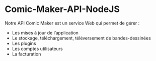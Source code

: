 # Comic-Maker-API-NodeJS
Notre API Comic Maker est un service Web qui permet de gérer :
- Les mises à jour de l’application
- Le stockage, téléchargement, téléversement de bandes-dessinées
- Les plugins
- Les comptes utilisateurs
- La facturation
